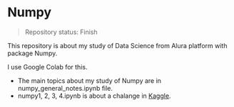 # Numpy
>Repository status: Finish

This repository is about my study of Data Science from Alura platform with package Numpy.

I use Google Colab for this.

* The main topics about my study of Numpy are in numpy_general_notes.ipynb file.
* numpy1, 2, 3, 4.ipynb is about a chalange in [Kaggle](https://www.kaggle.com/datasets/joshmcadams/oranges-vs-grapefruit).
